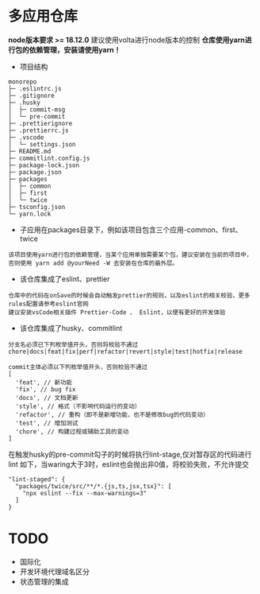 # 多应用仓库

**node版本要求 >= 18.12.0** 建议使用volta进行node版本的控制
**仓库使用yarn进行包的依赖管理，安装请使用yarn！**

- 项目结构

```
monorepo
├─ .eslintrc.js
├─ .gitignore
├─ .husky
│  ├─ commit-msg
│  └─ pre-commit
├─ .prettierignore
├─ .prettierrc.js
├─ .vscode
│  └─ settings.json
├─ README.md
├─ commitlint.config.js
├─ package-lock.json
├─ package.json
├─ packages
│  ├─ common
│  ├─ first
│  └─ twice
├─ tsconfig.json
└─ yarn.lock
```

- 子应用在packages目录下，例如该项目包含三个应用-common、first、twice

```
该项目使用yarn进行包的依赖管理，当某个应用单独需要某个包，建议安装在当前的项目中，否则使用 yarn add @yourNeed -W 去安装在仓库的最外层。
```

- 该仓库集成了eslint、prettier

```
仓库中的代码在onSave的时候会自动触发prettier的规则，以及eslint的相关校验，更多rules配置请参考eslint官网
建议安装vsCode相关插件 Prettier-Code 、 Eslint，以便有更好的开发体验
```

- 该仓库集成了husky、commitlint

```
分支名必须已下列枚举值开头，否则将校验不通过
chore|docs|feat|fix|perf|refactor|revert|style|test|hotfix|release

commit主体必须以下列枚举值开头，否则校验不通过
[
  'feat', // 新功能
  'fix', // bug fix
  'docs', // 文档更新
  'style', // 格式（不影响代码运行的变动）
  'refactor', // 重构（即不是新增功能，也不是修改bug的代码变动）
  'test', // 增加测试
  'chore', // 构建过程或辅助工具的变动
]
```

在触发husky的pre-commit勾子的时候将执行lint-stage,仅对暂存区的代码进行lint
如下，当waring大于3时，eslint也会抛出非0值，将校验失败，不允许提交

```
"lint-staged": {
  "packages/twice/src/**/*.{js,ts,jsx,tsx}": [
    "npx eslint --fix --max-warnings=3"
  ]
}
```

# TODO

- 国际化
- 开发环境代理域名区分
- 状态管理的集成
